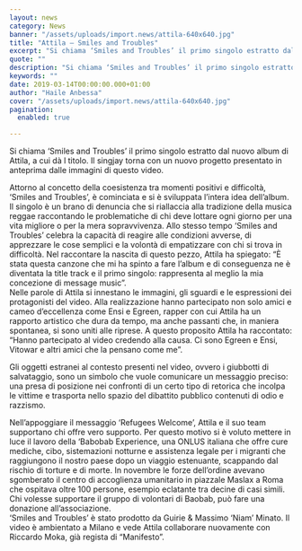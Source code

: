 ```yaml
---
layout: news
category: News
banner: "/assets/uploads/import.news/attila-640x640.jpg"
title: "Attila – Smiles and Troubles"
excerpt: "Si chiama ‘Smiles and Troubles’ il primo singolo estratto dal nuovo album di Attila, a cui dà l titolo. Il singjay torna con un nuovo progetto presentato in anteprima dalle immagini di questo video. Attorno al concetto della coesistenza tra momenti positivi e difficoltà, ‘Smiles and Troubles’, è cominciata e si è sviluppata l’intera idea [&hellip"
quote: ""
description: "Si chiama ‘Smiles and Troubles’ il primo singolo estratto dal nuovo album di Attila, a cui dà l titolo. Il singjay torna con un nuovo progetto presentato in anteprima dalle immagini di questo video. Attorno al concetto della coesistenza tra momenti positivi e difficoltà, ‘Smiles and Troubles’, è cominciata e si è sviluppata l’intera idea [&hellip"
keywords: ""
date: 2019-03-14T00:00:00.000+01:00
author: "Haile Anbessa"
cover: "/assets/uploads/import.news/attila-640x640.jpg"
pagination:
  enabled: true

---
```


Si chiama ‘Smiles and Troubles’ il primo singolo estratto dal nuovo album di Attila, a cui dà l titolo. Il singjay torna con un nuovo progetto presentato in anteprima dalle immagini di questo video.

Attorno al concetto della coesistenza tra momenti positivi e difficoltà, ‘Smiles and Troubles’, è cominciata e si è sviluppata l’intera idea dell’album. Il singolo è un brano di denuncia che si riallaccia alla tradizione della musica reggae raccontando le problematiche di chi deve lottare ogni giorno per una vita migliore o per la mera sopravvivenza. Allo stesso tempo ‘Smiles and Troubles’ celebra la capacità di reagire alle condizioni avverse, di apprezzare le cose semplici e la volontà di empatizzare con chi si trova in difficoltà. Nel raccontare la nascita di questo pezzo, Attila ha spiegato: “È stata questa canzone che mi ha spinto a fare l’album e di conseguenza ne è diventata la title track e il primo singolo: rappresenta al meglio la mia concezione di message music”.  
Nelle parole di Attila si innestano le immagini, gli sguardi e le espressioni dei protagonisti del video. Alla realizzazione hanno partecipato non solo amici e cameo d’eccellenza come Ensi e Egreen, rapper con cui Attila ha un rapporto artistico che dura da tempo, ma anche passanti che, in maniera spontanea, si sono uniti alle riprese. A questo proposito Attila ha raccontato: “Hanno partecipato al video credendo alla causa. Ci sono Egreen e Ensi, Vitowar e altri amici che la pensano come me”.

Gli oggetti estranei al contesto presenti nel video, ovvero i giubbotti di salvataggio, sono un simbolo che vuole comunicare un messaggio preciso: una presa di posizione nei confronti di un certo tipo di retorica che incolpa le vittime e trasporta nello spazio del dibattito pubblico contenuti di odio e razzismo.

Nell’appoggiare il messaggio ‘Refugees Welcome’, Attila e il suo team supportano chi offre vero supporto. Per questo motivo si è voluto mettere in luce il lavoro della ‘Babobab Experience, una ONLUS italiana che offre cure mediche, cibo, sistemazioni notturne e assistenza legale per i migranti che raggiungono il nostro paese dopo un viaggio estenuante, scappando dal rischio di torture e di morte. In novembre le forze dell’ordine avevano sgomberato il centro di accoglienza umanitario in piazzale Maslax a Roma che ospitava oltre 100 persone, esempio eclatante tra decine di casi simili. Chi volesse supportare il gruppo di volontari di Baobab, può fare una donazione all’associazione.  
‘Smiles and Troubles’ è stato prodotto da Guirie & Massimo ‘Niam’ Minato. Il video è ambientato a Milano e vede Attila collaborare nuovamente con Riccardo Moka, già regista di “Manifesto”.